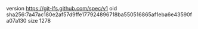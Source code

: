 version https://git-lfs.github.com/spec/v1
oid sha256:7a47ac180e2af57d9ffe177924896718ba550516865af1eba6e43590fa07a130
size 1278

